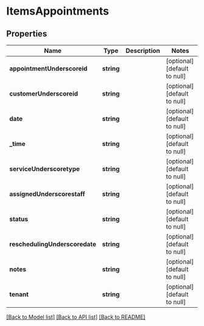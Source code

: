 # ItemsAppointments

## Properties
Name | Type | Description | Notes
------------ | ------------- | ------------- | -------------
**appointmentUnderscoreid** | **string** |  | [optional] [default to null]
**customerUnderscoreid** | **string** |  | [optional] [default to null]
**date** | **string** |  | [optional] [default to null]
**_time** | **string** |  | [optional] [default to null]
**serviceUnderscoretype** | **string** |  | [optional] [default to null]
**assignedUnderscorestaff** | **string** |  | [optional] [default to null]
**status** | **string** |  | [optional] [default to null]
**reschedulingUnderscoredate** | **string** |  | [optional] [default to null]
**notes** | **string** |  | [optional] [default to null]
**tenant** | **string** |  | [optional] [default to null]

[[Back to Model list]](../README.md#documentation-for-models) [[Back to API list]](../README.md#documentation-for-api-endpoints) [[Back to README]](../README.md)


